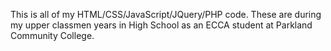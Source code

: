 This is all of my HTML/CSS/JavaScript/JQuery/PHP code. These are during my upper classmen years in High School as an ECCA student at Parkland Community College.
